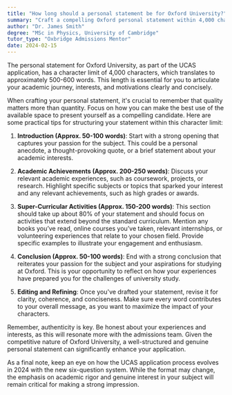 ```yaml
---
title: "How long should a personal statement be for Oxford University?"
summary: "Craft a compelling Oxford personal statement within 4,000 characters, focusing on your academic journey, achievements, and genuine passion for your subject."
author: "Dr. James Smith"
degree: "MSc in Physics, University of Cambridge"
tutor_type: "Oxbridge Admissions Mentor"
date: 2024-02-15
---
```


The personal statement for Oxford University, as part of the UCAS application, has a character limit of 4,000 characters, which translates to approximately 500-600 words. This length is essential for you to articulate your academic journey, interests, and motivations clearly and concisely.

When crafting your personal statement, it's crucial to remember that quality matters more than quantity. Focus on how you can make the best use of the available space to present yourself as a compelling candidate. Here are some practical tips for structuring your statement within this character limit:

1. **Introduction (Approx. 50-100 words)**: Start with a strong opening that captures your passion for the subject. This could be a personal anecdote, a thought-provoking quote, or a brief statement about your academic interests.

2. **Academic Achievements (Approx. 200-250 words)**: Discuss your relevant academic experiences, such as coursework, projects, or research. Highlight specific subjects or topics that sparked your interest and any relevant achievements, such as high grades or awards.

3. **Super-Curricular Activities (Approx. 150-200 words)**: This section should take up about 80% of your statement and should focus on activities that extend beyond the standard curriculum. Mention any books you’ve read, online courses you’ve taken, relevant internships, or volunteering experiences that relate to your chosen field. Provide specific examples to illustrate your engagement and enthusiasm.

4. **Conclusion (Approx. 50-100 words)**: End with a strong conclusion that reiterates your passion for the subject and your aspirations for studying at Oxford. This is your opportunity to reflect on how your experiences have prepared you for the challenges of university study.

5. **Editing and Refining**: Once you've drafted your statement, revise it for clarity, coherence, and conciseness. Make sure every word contributes to your overall message, as you want to maximize the impact of your characters.

Remember, authenticity is key. Be honest about your experiences and interests, as this will resonate more with the admissions team. Given the competitive nature of Oxford University, a well-structured and genuine personal statement can significantly enhance your application.

As a final note, keep an eye on how the UCAS application process evolves in 2024 with the new six-question system. While the format may change, the emphasis on academic rigor and genuine interest in your subject will remain critical for making a strong impression.
    